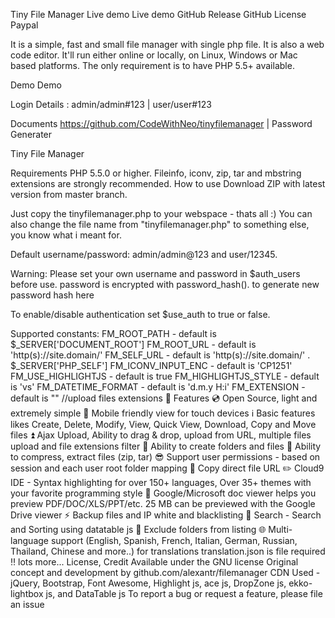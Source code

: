 Tiny File Manager
Live demo Live demo GitHub Release GitHub License Paypal

It is a simple, fast and small file manager with single php file. It is also a web code editor. It'll run either online or locally, on Linux, Windows or Mac based platforms. The only requirement is to have PHP 5.5+ available.

Demo
Demo

Login Details : admin/admin#123 | user/user#123

Documents
https://github.com/CodeWithNeo/tinyfilemanager | Password Generater

Tiny File Manager

Requirements
PHP 5.5.0 or higher.
Fileinfo, iconv, zip, tar and mbstring extensions are strongly recommended.
How to use
Download ZIP with latest version from master branch.

Just copy the tinyfilemanager.php to your webspace - thats all :) You can also change the file name from "tinyfilemanager.php" to something else, you know what i meant for.

Default username/password: admin/admin@123 and user/12345.

Warning: Please set your own username and password in $auth_users before use. password is encrypted with password_hash(). to generate new password hash here

To enable/disable authentication set $use_auth to true or false.

Supported constants:
FM_ROOT_PATH - default is $_SERVER['DOCUMENT_ROOT']
FM_ROOT_URL - default is 'http(s)://site.domain/'
FM_SELF_URL - default is 'http(s)://site.domain/' . $_SERVER['PHP_SELF']
FM_ICONV_INPUT_ENC - default is 'CP1251'
FM_USE_HIGHLIGHTJS - default is true
FM_HIGHLIGHTJS_STYLE - default is 'vs'
FM_DATETIME_FORMAT - default is 'd.m.y H:i'
FM_EXTENSION - default is "" //upload files extensions
📢 Features
💿 Open Source, light and extremely simple
📱 Mobile friendly view for touch devices
ℹ️ Basic features likes Create, Delete, Modify, View, Quick View, Download, Copy and Move files
⏫ Ajax Upload, Ability to drag & drop, upload from URL, multiple files upload and file extensions filter
📁 Ability to create folders and files
🎁 Ability to compress, extract files (zip, tar)
😎 Support user permissions - based on session and each user root folder mapping
💾 Copy direct file URL
✏️ Cloud9 IDE - Syntax highlighting for over 150+ languages, Over 35+ themes with your favorite programming style
📄 Google/Microsoft doc viewer helps you preview PDF/DOC/XLS/PPT/etc. 25 MB can be previewed with the Google Drive viewer
⚡️ Backup files and IP white and blacklisting
🔎 Search - Search and Sorting using datatable js
📁 Exclude folders from listing
🌐 Multi-language support (English, Spanish, French, Italian, German, Russian, Thailand, Chinese and more..) for translations translation.json is file required
‼️ lots more...
License, Credit
Available under the GNU license
Original concept and development by github.com/alexantr/filemanager
CDN Used - jQuery, Bootstrap, Font Awesome, Highlight js, ace js, DropZone js, ekko-lightbox js, and DataTable js
To report a bug or request a feature, please file an issue
